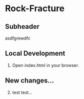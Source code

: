 # Rock-Fracture

## Subheader

asdfgrewdfc 

## Local Development

1. Open index.html in your browser.

## New changes...

2. test test...

